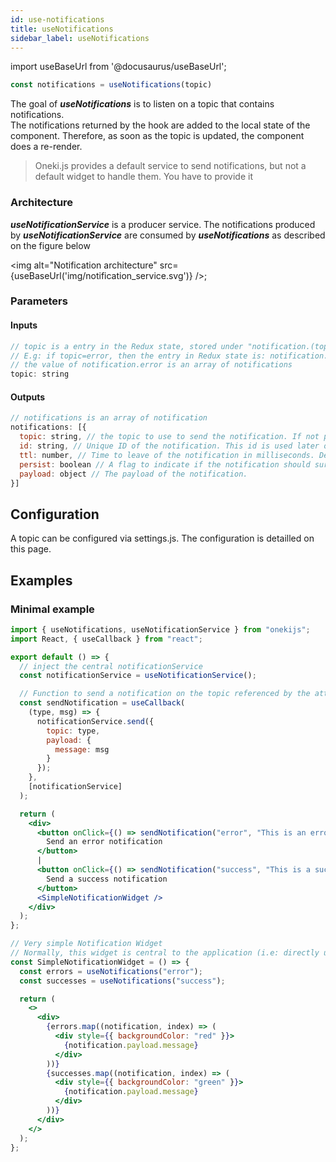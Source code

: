 ```yaml
---
id: use-notifications
title: useNotifications
sidebar_label: useNotifications
---
```

import useBaseUrl from '@docusaurus/useBaseUrl';

```javascript
const notifications = useNotifications(topic)
```
The goal of ***useNotifications*** is to listen on a topic that contains notifications.<br/>
The notifications returned by the hook are added to the local state of the component. Therefore, as soon as the topic is updated, the component does a re-render. 

> Oneki.js provides a default service to send notifications, but not a default widget to handle them. You have to provide it

### Architecture
***useNotificationService*** is a producer service. The notifications produced by ***useNotificationService*** are consumed by ***useNotifications*** as described on the figure below

<img alt="Notification architecture" src={useBaseUrl('img/notification_service.svg')} />;

### Parameters
#### Inputs
```javascript
// topic is a entry in the Redux state, stored under "notification.(topic)"
// E.g: if topic=error, then the entry in Redux state is: notification.error
// the value of notification.error is an array of notifications
topic: string
```
#### Outputs
```javascript
// notifications is an array of notification
notifications: [{
  topic: string, // the topic to use to send the notification. If not present, topic=default
  id: string, // Unique ID of the notification. This id is used later on to remove the notification from the Redux state. If no ID is provided, the service will autogenerated one.
  ttl: number, // Time to leave of the notification in milliseconds. Default value=0 (means no expiration)
  persist: boolean // A flag to indicate if the notification should survive after a route change. Default value=true
  payload: object // The payload of the notification.
}]
```
## Configuration
A topic can be configured via settings.js. The configuration is detailled on this page.

## Examples
### Minimal example
```jsx
import { useNotifications, useNotificationService } from "onekijs";
import React, { useCallback } from "react";

export default () => {
  // inject the central notificationService
  const notificationService = useNotificationService();

  // Function to send a notification on the topic referenced by the attribute "type"
  const sendNotification = useCallback(
    (type, msg) => {
      notificationService.send({
        topic: type,
        payload: {
          message: msg
        }
      });
    },
    [notificationService]
  );

  return (
    <div>
      <button onClick={() => sendNotification("error", "This is an error message")}>
        Send an error notification
      </button>
      |
      <button onClick={() => sendNotification("success", "This is a sucess message")}>
        Send a success notification
      </button>
      <SimpleNotificationWidget />
    </div>
  );
};

// Very simple Notification Widget
// Normally, this widget is central to the application (i.e: directly under <App/>)
const SimpleNotificationWidget = () => {
  const errors = useNotifications("error");
  const successes = useNotifications("success");

  return (
    <>
      <div>
        {errors.map((notification, index) => (
          <div style={{ backgroundColor: "red" }}>
            {notification.payload.message}
          </div>
        ))}
        {successes.map((notification, index) => (
          <div style={{ backgroundColor: "green" }}>
            {notification.payload.message}
          </div>
        ))}
      </div>
    </>
  );
};
```